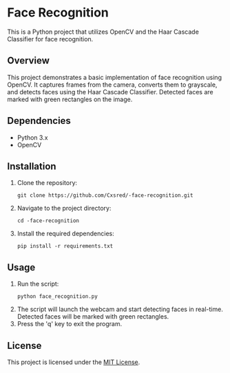 <!DOCTYPE html>
<html>
<head>
 
</head>
<body>
  <h1>Face Recognition</h1>

  <p>This is a Python project that utilizes OpenCV and the Haar Cascade Classifier for face recognition.</p>

  <h2>Overview</h2>

  <p>This project demonstrates a basic implementation of face recognition using OpenCV. It captures frames from the camera, converts them to grayscale, and detects faces using the Haar Cascade Classifier. Detected faces are marked with green rectangles on the image.</p>

  <h2>Dependencies</h2>
  <ul>
    <li>Python 3.x</li>
    <li>OpenCV</li>
  </ul>

  <h2>Installation</h2>
  <ol>
    <li>Clone the repository:</li>
    <pre><code>git clone https://github.com/Cxsred/-face-recognition.git</code></pre>
    <li>Navigate to the project directory:</li>
    <pre><code>cd -face-recognition</code></pre>
    <li>Install the required dependencies:</li>
    <pre><code>pip install -r requirements.txt</code></pre>
  </ol>

  <h2>Usage</h2>
  <ol>
    <li>Run the script:</li>
    <pre><code>python face_recognition.py</code></pre>
    <li>The script will launch the webcam and start detecting faces in real-time. Detected faces will be marked with green rectangles.</li>
    <li>Press the 'q' key to exit the program.</li>
  </ol>

  <h2>License</h2>
  <p>This project is licensed under the <a href="LICENSE">MIT License</a>.</p>
</body>
</html>
